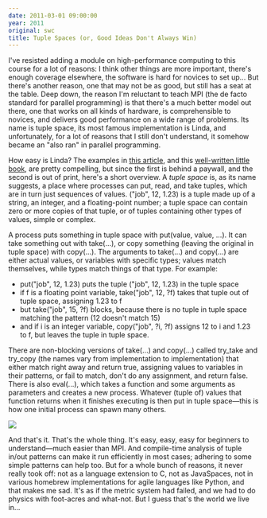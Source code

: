 ```yaml
---
date: 2011-03-01 09:00:00
year: 2011
original: swc
title: Tuple Spaces (or, Good Ideas Don't Always Win)
---
```

<p>I've resisted adding a module on high-performance computing to this course for a lot of reasons: I think other things are more important, there's enough coverage elsewhere, the software is hard for novices to set up... But there's another reason, one that may not be as good, but still has a seat at the table. Deep down, the reason I'm reluctant to teach MPI (the de facto standard for parallel programming) is that there's a much better model out there, one that works on all kinds of hardware, is comprehensible to novices, and delivers good performance on a wide range of problems. Its name is tuple space, its most famous implementation is Linda, and unfortunately, for a lot of reasons that I still don't understand, it somehow became an "also ran" in parallel programming.</p>
<p>How easy is Linda? The examples in <a href="http://portal.acm.org/citation.cfm?doid=2363.2433">this article</a>, and this <a href="http://www.amazon.com/How-Write-Parallel-Programs-Course/dp/026203171X/">well-written little book</a>, are pretty compelling, but since the first is behind a paywall, and the second is out of print, here's a short overview. A <em>tuple space</em> is, as its name suggests, a place where processes can put, read, and take tuples, which are in turn just sequences of values. ("job", 12, 1.23) is a tuple made up of a string, an integer, and a floating-point number; a tuple space can contain zero or more copies of that tuple, or of tuples containing other types of values, simple or complex.</p>
<p>A process puts something in tuple space with put(value, value, ...). It can take something out with take(...), or copy something (leaving the original in tuple space) with copy(...).  The arguments to take(...) and copy(...) are either actual values, or variables with specific types; values match themselves, while types match things of that type.  For example:</p>
<ul>
<li>put("job", 12, 1.23) puts the tuple ("job", 12, 1.23) in the tuple space</li>
<li>if f is a floating point variable, take("job", 12, ?f) takes that tuple out of tuple space, assigning 1.23 to f</li>
<li>but take("job", 15, ?f) blocks, because there is no tuple in tuple space matching the pattern (12 doesn't match 15)</li>
<li>and if i is an integer variable, copy("job", ?i, ?f) assigns 12 to i and 1.23 to f, but leaves the tuple in tuple space.</li>
</ul>
<p>There are non-blocking versions of take(...) and copy(...) called try_take and try_copy (the names vary from implementation to implementation) that either match right away and return true, assigning values to variables in their patterns, or fail to match, don't do any assignment, and return false.  There is also eval(...), which takes a function and some arguments as parameters and creates a new process.  Whatever (tuple of) values that function returns when it finishes executing is then put in tuple space&mdash;this is how one initial process can spawn many others.</p>
<p><img src="{{site.github.url}}/files/2011/03/tuplespace.png" /></p>
<p>And that's it.  That's the whole thing. It's easy, easy, easy for beginners to understand&mdash;much easier than MPI.  And compile-time analysis of tuple in/out patterns can make it run efficiently in most cases; adhering to some simple patterns can help too.  But for a whole bunch of reasons, it never really took off: not as a language extension to C, not as JavaSpaces, not in various homebrew implementations for agile languages like Python, and that makes me sad.  It's as if the metric system had failed, and we had to do physics with foot-acres and what-not.  But I guess that's the world we live in...</p>
